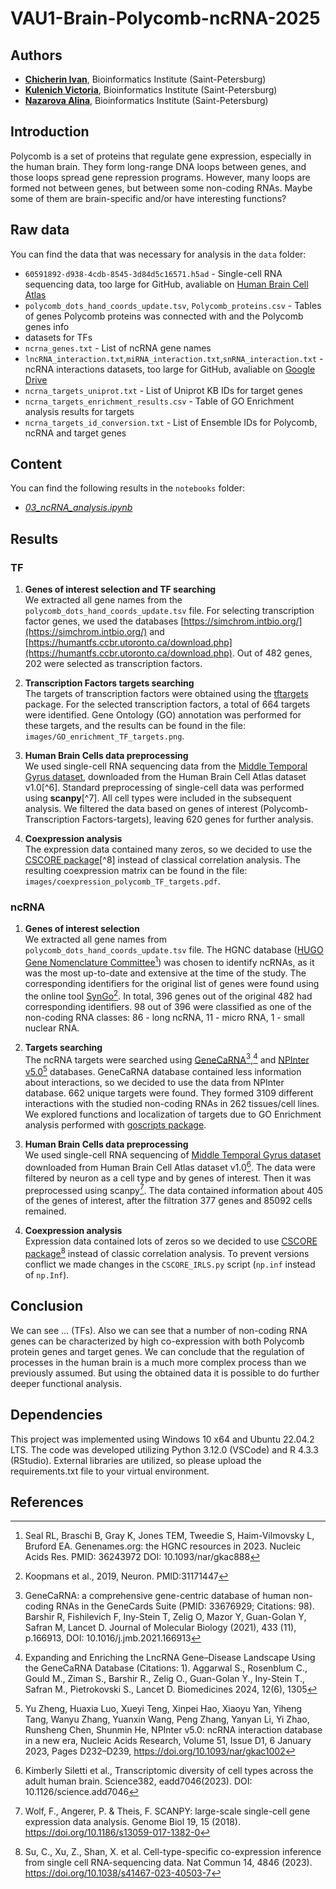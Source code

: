 # VAU1-Brain-Polycomb-ncRNA-2025

## Authors
- **[Chicherin Ivan](https://github.com/Ivan-chich)**, Bioinformatics Institute (Saint-Petersburg)
- **[Kulenich Victoria](https://github.com/vickulenich/)**, Bioinformatics Institute (Saint-Petersburg)
- **[Nazarova Alina](https://github.com/)**, Bioinformatics Institute (Saint-Petersburg)

## Introduction
Polycomb is a set of proteins that regulate gene expression, especially in the human brain. They form long-range DNA loops between genes, and those loops spread gene repression programs. However, many loops are formed not between genes, but between some non-coding RNAs. Maybe some of them are brain-specific and/or have interesting functions?

## Raw data
You can find the data that was necessary for analysis in the `data` folder:
- `60591892-d938-4cdb-8545-3d84d5c16571.h5ad` - Single-cell RNA sequencing data, too large for GitHub, avaliable on [Human Brain Cell Atlas](https://cellxgene.cziscience.com/collections/283d65eb-dd53-496d-adb7-7570c7caa443)
- `polycomb_dots_hand_coords_update.tsv`, `Polycomb_proteins.csv` - Tables of genes Polycomb proteins was connected with and the Polycomb genes info
- datasets for TFs
- `ncrna_genes.txt` - List of ncRNA gene names
- `lncRNA_interaction.txt`,`miRNA_interaction.txt`,`snRNA_interaction.txt` - ncRNA interactions datasets, too large for GitHub, avaliable on [Google Drive](https://drive.google.com/drive/folders/1LXdX8x9EYX3MBPDHqZ87whL4-T9Ruhbc?usp=drive_link)
- `ncrna_targets_uniprot.txt` - List of Uniprot KB IDs for target genes
- `ncrna_targets_enrichment_results.csv` - Table of GO Enrichment analysis results for targets
- `ncrna_targets_id_conversion.txt` - List of Ensemble IDs for Polycomb, ncRNA and target genes


## Content
You can find the following results in the `notebooks` folder:

- *[03_ncRNA_analysis.ipynb](https://github.com/)*


## Results

### TF
1. **Genes of interest selection and TF searching**  
We extracted all gene names from the `polycomb_dots_hand_coords_update.tsv` file. For selecting transcription factor genes, we used the databases [https://simchrom.intbio.org/](https://simchrom.intbio.org/) and [https://humantfs.ccbr.utoronto.ca/download.php](https://humantfs.ccbr.utoronto.ca/download.php). Out of 482 genes, 202 were selected as transcription factors.

2. **Transcription Factors targets searching**  
The targets of transcription factors were obtained using the [tftargets](https://github.com/slowkow/tftargets) package. For the selected transcription factors, a total of 664 targets were identified. Gene Ontology (GO) annotation was performed for these targets, and the results can be found in the file: `images/GO_enrichment_TF_targets.png`.

3. **Human Brain Cells data preprocessing**  
We used single-cell RNA sequencing data from the [Middle Temporal Gyrus dataset](https://cellxgene.cziscience.com/collections/283d65eb-dd53-496d-adb7-7570c7caa443), downloaded from the Human Brain Cell Atlas dataset v1.0\[^6]. Standard preprocessing of single-cell data was performed using **scanpy**\[^7]. All cell types were included in the subsequent analysis. We filtered the data based on genes of interest (Polycomb-Transcription Factors-targets), leaving 620 genes for further analysis.

4. **Coexpression analysis**  
The expression data contained many zeros, so we decided to use the [CSCORE package](https://github.com/ChangSuBiostats/CS-CORE_python)\[^8] instead of classical correlation analysis. The resulting coexpression matrix can be found in the file: `images/coexpression_polycomb_TF_targets.pdf`.

### ncRNA
1. **Genes of interest selection**  
We extracted all gene names from `polycomb_dots_hand_coords_update.tsv` file. The HGNC database ([HUGO Gene Nomenclature Committee](https://www.genenames.org/)[^1]) was chosen to identify ncRNAs, as it was the most up-to-date and extensive at the time of the study. The corresponding identifiers for the original list of genes were found using the online tool [SynGo](https://www.syngoportal.org/convert)[^2]. In total, 396 genes out of the original 482 had corresponding identifiers. 98 out of 396 were classified as one of the non-coding RNA classes: 86 - long ncRNA, 11 - micro RNA, 1 - small nuclear RNA.

2. **Targets searching**  
The ncRNA targets were searched using [GeneCaRNA](https://www.genecards.org/genecarna)[^3],[^4] and [NPInter v5.0](http://bigdata.ibp.ac.cn/npinter5)[^5] databases. GeneCaRNA database contained less information about interactions, so we decided to use the data from NPInter database. 662 unique targets were found. They formed 3109 different interactions with the studied non-coding RNAs in 262 tissues/cell lines. We explored functions and localization of targets due to GO Enrichment analysis performed with [goscripts package](https://github.com/pmoris/goscripts).

3. **Human Brain Cells data preprocessing**  
We used single-cell RNA sequencing of [Middle Temporal Gyrus dataset](https://cellxgene.cziscience.com/collections/283d65eb-dd53-496d-adb7-7570c7caa443) downloaded from Human Brain Cell Atlas dataset v1.0[^6]. The data were filtered by neuron as a cell type and by genes of interest. Then it was preprocessed using scanpy[^7]. The data contained information about 405 of the genes of interest, after the filtration 377 genes and 85092 cells remained.

4. **Coexpression analysis**  
Expression data contained lots of zeros so we decided to use [CSCORE package](https://github.com/ChangSuBiostats/CS-CORE_python)[^8] instead of classic correlation analysis. To prevent versions conflict we made changes in the `CSCORE_IRLS.py` script (`np.inf` instead of `np.Inf`).

## Conclusion
We can see ... (TFs). Also we can see that a number of non-coding RNA genes can be characterized by high co-expression with both Polycomb protein genes and target genes. We can conclude that the regulation of processes in the human brain is a much more complex process than we previously assumed. But using the obtained data it is possible to do further deeper functional analysis.

## Dependencies
This project was implemented using Windows 10 x64 and Ubuntu 22.04.2 LTS. The code was developed utilizing Python 3.12.0 (VSCode) and R 4.3.3 (RStudio). External libraries are utilized, so please upload the requirements.txt file to your virtual environment.

## References
[^1]: Seal RL, Braschi B, Gray K, Jones TEM, Tweedie S, Haim-Vilmovsky L, Bruford EA. Genenames.org: the HGNC resources in 2023. Nucleic Acids Res. PMID: 36243972 DOI: 10.1093/nar/gkac888
[^2]: Koopmans et al., 2019, Neuron. PMID:31171447
[^3]: GeneCaRNA: a comprehensive gene-centric database of human non-coding RNAs in the GeneCards Suite (PMID: 33676929; Citations: 98). Barshir R, Fishilevich F, Iny-Stein T, Zelig O, Mazor Y, Guan-Golan Y, Safran M, Lancet D. Journal of Molecular Biology (2021), 433 (11), p.166913, DOI: 10.1016/j.jmb.2021.166913
[^4]: Expanding and Enriching the LncRNA Gene–Disease Landscape Using the GeneCaRNA Database (Citations: 1). Aggarwal S., Rosenblum C., Gould M., Ziman S., Barshir R., Zelig O., Guan-Golan Y., Iny-Stein T., Safran M., Pietrokovski S., Lancet D. Biomedicines 2024, 12(6), 1305
[^5]: Yu Zheng, Huaxia Luo, Xueyi Teng, Xinpei Hao, Xiaoyu Yan, Yiheng Tang, Wanyu Zhang, Yuanxin Wang, Peng Zhang, Yanyan Li, Yi Zhao, Runsheng Chen, Shunmin He, NPInter v5.0: ncRNA interaction database in a new era, Nucleic Acids Research, Volume 51, Issue D1, 6 January 2023, Pages D232–D239, https://doi.org/10.1093/nar/gkac1002
[^6]: Kimberly Siletti et al., Transcriptomic diversity of cell types across the adult human brain. Science382, eadd7046(2023). DOI: 10.1126/science.add7046
[^7]: Wolf, F., Angerer, P. & Theis, F. SCANPY: large-scale single-cell gene expression data analysis. Genome Biol 19, 15 (2018). https://doi.org/10.1186/s13059-017-1382-0
[^8]: Su, C., Xu, Z., Shan, X. et al. Cell-type-specific co-expression inference from single cell RNA-sequencing data. Nat Commun 14, 4846 (2023). https://doi.org/10.1038/s41467-023-40503-7
